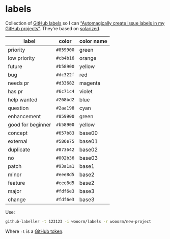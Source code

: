 # labels

Collection of [GitHub labels][labels] so I can [“Automagically create
issue labels in my GitHub projects”][labeller].  They’re based on
[solarized][].

| label             | color     | color name |
| ----------------- | --------- | ---------- |
| priority          | `#859900` | green      |
| low priority      | `#cb4b16` | orange     |
| future            | `#b58900` | yellow     |
| bug               | `#dc322f` | red        |
| needs pr          | `#d33682` | magenta    |
| has pr            | `#6c71c4` | violet     |
| help wanted       | `#268bd2` | blue       |
| question          | `#2aa198` | cyan       |
| enhancement       | `#859900` | green      |
| good for beginner | `#b58900` | yellow     |
| concept           | `#657b83` | base00     |
| external          | `#586e75` | base01     |
| duplicate         | `#073642` | base02     |
| no                | `#002b36` | base03     |
| patch             | `#93a1a1` | base1      |
| minor             | `#eee8d5` | base2      |
| feature           | `#eee8d5` | base2      |
| major             | `#fdf6e3` | base3      |
| change            | `#fdf6e3` | base3      |

Use:

```sh
github-labeller -t 123123 -i wooorm/labels -r wooorm/new-project
```

Where `-t` is a [GitHub token][token].

<!-- Definitions -->

[labels]: https://github.com/wooorm/labels/labels

[labeller]: https://github.com/IonicaBizau/github-labeller

[solarized]: http://ethanschoonover.com/solarized

[token]: https://github.com/settings/tokens
